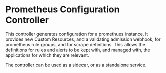 # Prometheus Configuration Controller

This controller generates configuration for a promethues instance.
It provides new Custom Resources, and a validating admission webhook,  for
prometheus rule groups, and for scrape definitions. This allows the definitions
for rules and alerts to be kept with, and managed with, the applications for
which they are relevant.

The controller can be used as a sidecar, or as a standalone service.



